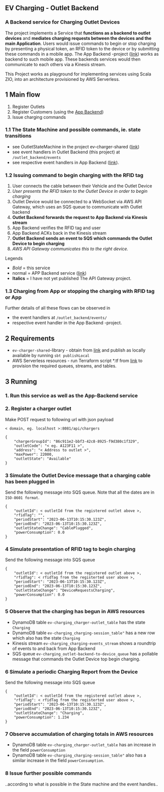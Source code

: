 ## EV Charging - Outlet Backend 

### A Backend service for Charging Outlet Devices

The project implements a Service that **functions as a backend to outlet devices** and **mediates charging requests between the devices and the main Application**. Users would issue commands to begin or stop charging by presenting a physical token, an RFID token to the device or by submitting these commands in a mobile app. The App Backend -project ([link](https://github.com/anzo-p/ev-charging.app-backend)) works as backend to such mobile app. These backends services would then communicate to each others via a Kinesis stream.

This Project works as playground for implementing services using Scala ZIO, into an architecture provisioned by AWS Serverless.

## 1 Main flow

1. Register Outlets
2. Register Customers (using the [App Backend](https://github.com/anzo-p/ev-charging.app-backend))
3. Issue charging commands

### 1.1 The State Machine and possible commands, ie. state transitions

- see OutletStateMachine in the project ev-charger-shared ([link](https://github.com/anzo-p/ev-charger-shared))
- see event handlers in Outlet Backend (this project) at `/outlet_backend/events`
- see respective event handlers in App Backend ([link](https://github.com/anzo-p/ev-charging.app-backend)).

### 1.2 Issuing command to begin charging with the RFID tag
1. User connects the cable between their Vehicle and the Outlet Device
2. *User presents the RFID token to the Outlet Device in order to begin charging*
3. Outlet Device would be connected to a WebSocket via AWS API Gateway, which uses an SQS queue to communicate with Outlet backend
4. __Outlet Backend forwards the request to App Backend via Kinesis stream__
5. App Backend verifies the RFID tag and user
6. App Backend ACKs back in the Kinesis stream
7. __Outlet Backend sends an event to SQS which commands the Outlet Device to begin charging__
8. *AWS API Gateway communicates this to the right device.*

Legends
- *Bold* = this service
- normal = APP Backend service ([link](https://github.com/anzo-p/ev-charging.app-backend))
- __Italics__ = I have not yet published The API Gateway project.

### 1.3 Charging from App or stopping the charging with RFID tag or App

Further details of all these flows can be observed in
- the event handlers at `/outlet_backend/events/`
- respective event handler in the App Backend -project.

## 2 Requirements
- `ev-charger-shared`-library - obtain from [link](https://github.com/anzo-p/ev-charger-shared) and publish as locally available by running `sbt publishLocal`
- AWS Serverless resources - run Terraform script *.tf from [link](https://github.com/anzo-p/ev-charging.infra) to provision the required queues, streams, and tables.

## 3 Running

### 1. Run this service as well as the App-Backend service

### 2. Register a charger outlet
Make POST request to following url with json payload

`< domain, eg. localhost >:8081/api/chargers`

```
{
    "chargerGroupId": "86c911e2-bbf3-42c8-8925-f9d380c1f329",
    "outletCode": "< eg. A123F11 >",
    "address": "< Address to outlet >",
    "maxPower": 22000,
    "outletState": "Available"
}
```

### 3 Simulate the Outlet Device message that a charging cable has been plugged in

Send the following message into SQS queue. Note that all the dates are in `ISO-8601 format`.

```
{
    "outletId": < outletId from the registered outlet above >,
    "rfidTag": "",
    "periodStart": "2023-06-13T10:15:30.123Z",
    "periodEnd": "2023-06-13T10:15:30.123Z",
    "outletStateChange": "CablePlugged",
    "powerConsumption": 0.0
}
```

### 4 Simulate presentation of RFID tag to begin charging

Send the following message into SQS queue

```
{
    "outletId": < outletId from the registered outlet above >,
    "rfidTag": < rfidTag from the registerted user above >,
    "periodStart": "2023-06-13T10:15:30.123Z",
    "periodEnd": "2023-06-13T10:15:30.123Z",
    "outletStateChange": "DeviceRequestsCharging",
    "powerConsumption": 0.0
}
```

### 5 Observe that the charging has begun in AWS resources

- DynamoDB table `ev-charging_charger-outlet_table` has the state `Charging`
- DynamoDB table `ev-charging_charging-session_table"` has a new row which also has the state `Charging`
- Kinesis stream `ev-charging_charging-events_stream` shows a roundtrip of events to and back from App Backend
- SQS queue `ev-charging_outlet-backend-to-device_queue` has a pollable message that commands the Outlet Device top begin charging.

### 6 Simulate a periodic Charging Report from the Device

Send the following message into SQS queue

```
{
    "outletId": < outletId from the registered outlet above >,
    "rfidTag": < rfidTag from the registerted user above >,
    "periodStart": "2023-06-13T10:15:30.123Z",
    "periodEnd": "2023-06-13T10:15:30.123Z",
    "outletStateChange": "Charging",
    "powerConsumption": 1.234
}
```

### 7 Observe accumulation of charging totals in AWS resources

- DynamoDB table `ev-charging_charger-outlet_table` has an increase in the field `powerConsumption`
- DynamoDB table `ev-charging_charging-session_table"` also has a similar increase in the field `powerConsumption`.

### 8 Issue further possible commands

..according to what is possible in the State machine and the event handles..
